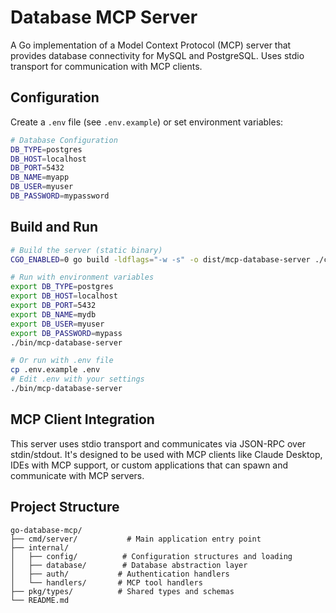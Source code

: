 # Database MCP Server

A Go implementation of a Model Context Protocol (MCP) server that provides database connectivity for MySQL and PostgreSQL. Uses stdio transport for communication with MCP clients.

## Configuration

Create a `.env` file (see `.env.example`) or set environment variables:

```bash
# Database Configuration
DB_TYPE=postgres
DB_HOST=localhost
DB_PORT=5432
DB_NAME=myapp
DB_USER=myuser
DB_PASSWORD=mypassword


```

## Build and Run

```bash
# Build the server (static binary)
CGO_ENABLED=0 go build -ldflags="-w -s" -o dist/mcp-database-server ./cmd/server

# Run with environment variables
export DB_TYPE=postgres
export DB_HOST=localhost
export DB_PORT=5432
export DB_NAME=mydb
export DB_USER=myuser
export DB_PASSWORD=mypass
./bin/mcp-database-server

# Or run with .env file
cp .env.example .env
# Edit .env with your settings
./bin/mcp-database-server
```

## MCP Client Integration

This server uses stdio transport and communicates via JSON-RPC over stdin/stdout. It's designed to be used with MCP clients like Claude Desktop, IDEs with MCP support, or custom applications that can spawn and communicate with MCP servers.

## Project Structure

```
go-database-mcp/
├── cmd/server/           # Main application entry point
├── internal/
│   ├── config/          # Configuration structures and loading
│   ├── database/        # Database abstraction layer
│   ├── auth/           # Authentication handlers
│   └── handlers/       # MCP tool handlers
├── pkg/types/          # Shared types and schemas
└── README.md
```
